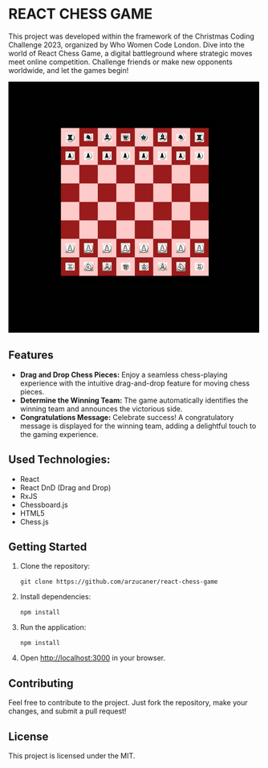 # REACT CHESS GAME

This project was developed within the framework of the Christmas Coding Challenge 2023, organized by Who Women Code London. Dive into the world of React Chess Game,  a digital battleground where strategic moves meet online competition. Challenge friends or make new opponents worldwide, and let the games begin!

![1702846327770](image/README/1702846327770.png)

## Features

- **Drag and Drop Chess Pieces:** Enjoy a seamless chess-playing experience with the intuitive drag-and-drop feature for moving chess pieces.
- **Determine the Winning Team:** The game automatically identifies the winning team and announces the victorious side.
- **Congratulations Message:** Celebrate success! A congratulatory message is displayed for the winning team, adding a delightful touch to the gaming experience.

## Used Technologies:

- React
- React DnD (Drag and Drop)
- RxJS
- Chessboard.js
- HTML5
- Chess.js

## Getting Started

1. Clone the repository:

   ```
   git clone https://github.com/arzucaner/react-chess-game
   ```
2. Install dependencies:

   ```
   npm install
   ```
3. Run the application:

   ```
   npm install
   ```
4. Open [http://localhost:3000](http://localhost:3000/) in your browser.

## Contributing

Feel free to contribute to the project. Just fork the repository, make your changes, and submit a pull request!

## License

This project is licensed under the MIT.
